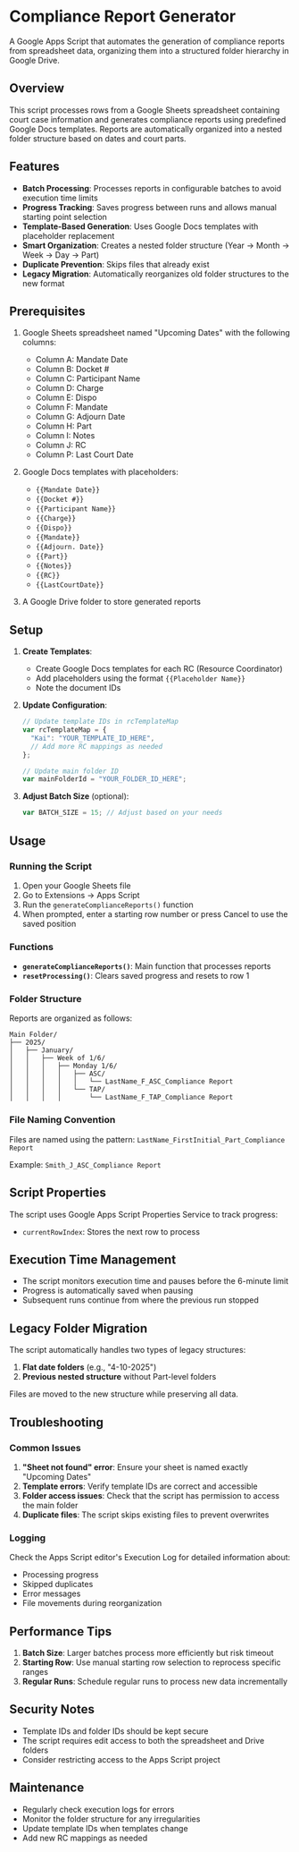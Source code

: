 # Compliance Report Generator

A Google Apps Script that automates the generation of compliance reports from spreadsheet data, organizing them into a structured folder hierarchy in Google Drive.

## Overview

This script processes rows from a Google Sheets spreadsheet containing court case information and generates compliance reports using predefined Google Docs templates. Reports are automatically organized into a nested folder structure based on dates and court parts.

## Features

- **Batch Processing**: Processes reports in configurable batches to avoid execution time limits
- **Progress Tracking**: Saves progress between runs and allows manual starting point selection
- **Template-Based Generation**: Uses Google Docs templates with placeholder replacement
- **Smart Organization**: Creates a nested folder structure (Year → Month → Week → Day → Part)
- **Duplicate Prevention**: Skips files that already exist
- **Legacy Migration**: Automatically reorganizes old folder structures to the new format

## Prerequisites

1. Google Sheets spreadsheet named "Upcoming Dates" with the following columns:
   - Column A: Mandate Date
   - Column B: Docket #
   - Column C: Participant Name
   - Column D: Charge
   - Column E: Dispo
   - Column F: Mandate
   - Column G: Adjourn Date
   - Column H: Part
   - Column I: Notes
   - Column J: RC
   - Column P: Last Court Date

2. Google Docs templates with placeholders:
   - `{{Mandate Date}}`
   - `{{Docket #}}`
   - `{{Participant Name}}`
   - `{{Charge}}`
   - `{{Dispo}}`
   - `{{Mandate}}`
   - `{{Adjourn. Date}}`
   - `{{Part}}`
   - `{{Notes}}`
   - `{{RC}}`
   - `{{LastCourtDate}}`

3. A Google Drive folder to store generated reports

## Setup

1. **Create Templates**: 
   - Create Google Docs templates for each RC (Resource Coordinator)
   - Add placeholders using the format `{{Placeholder Name}}`
   - Note the document IDs

2. **Update Configuration**:
   ```javascript
   // Update template IDs in rcTemplateMap
   var rcTemplateMap = {
     "Kai": "YOUR_TEMPLATE_ID_HERE",
     // Add more RC mappings as needed
   };
   
   // Update main folder ID
   var mainFolderId = "YOUR_FOLDER_ID_HERE";
   ```

3. **Adjust Batch Size** (optional):
   ```javascript
   var BATCH_SIZE = 15; // Adjust based on your needs
   ```

## Usage

### Running the Script

1. Open your Google Sheets file
2. Go to Extensions → Apps Script
3. Run the `generateComplianceReports()` function
4. When prompted, enter a starting row number or press Cancel to use the saved position

### Functions

- **`generateComplianceReports()`**: Main function that processes reports
- **`resetProcessing()`**: Clears saved progress and resets to row 1

### Folder Structure

Reports are organized as follows:
```
Main Folder/
├── 2025/
│   ├── January/
│   │   ├── Week of 1/6/
│   │   │   ├── Monday 1/6/
│   │   │   │   ├── ASC/
│   │   │   │   │   └── LastName_F_ASC_Compliance Report
│   │   │   │   └── TAP/
│   │   │   │       └── LastName_F_TAP_Compliance Report
```

### File Naming Convention

Files are named using the pattern: `LastName_FirstInitial_Part_Compliance Report`

Example: `Smith_J_ASC_Compliance Report`

## Script Properties

The script uses Google Apps Script Properties Service to track progress:
- `currentRowIndex`: Stores the next row to process

## Execution Time Management

- The script monitors execution time and pauses before the 6-minute limit
- Progress is automatically saved when pausing
- Subsequent runs continue from where the previous run stopped

## Legacy Folder Migration

The script automatically handles two types of legacy structures:

1. **Flat date folders** (e.g., "4-10-2025")
2. **Previous nested structure** without Part-level folders

Files are moved to the new structure while preserving all data.

## Troubleshooting

### Common Issues

1. **"Sheet not found" error**: Ensure your sheet is named exactly "Upcoming Dates"
2. **Template errors**: Verify template IDs are correct and accessible
3. **Folder access issues**: Check that the script has permission to access the main folder
4. **Duplicate files**: The script skips existing files to prevent overwrites

### Logging

Check the Apps Script editor's Execution Log for detailed information about:
- Processing progress
- Skipped duplicates
- Error messages
- File movements during reorganization

## Performance Tips

1. **Batch Size**: Larger batches process more efficiently but risk timeout
2. **Starting Row**: Use manual starting row selection to reprocess specific ranges
3. **Regular Runs**: Schedule regular runs to process new data incrementally

## Security Notes

- Template IDs and folder IDs should be kept secure
- The script requires edit access to both the spreadsheet and Drive folders
- Consider restricting access to the Apps Script project

## Maintenance

- Regularly check execution logs for errors
- Monitor the folder structure for any irregularities
- Update template IDs when templates change
- Add new RC mappings as needed
